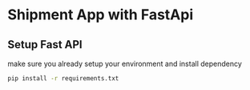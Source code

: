 # Shipment App with FastApi

## Setup Fast API
make sure you already setup your environment and install dependency

```sh
pip install -r requirements.txt
```
